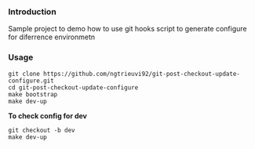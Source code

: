 
### Introduction
Sample project to demo how to use git hooks script to generate configure for diferrence environmetn
### Usage
```shell
git clone https://github.com/ngtrieuvi92/git-post-checkout-update-configure.git
cd git-post-checkout-update-configure
make bootstrap
make dev-up

```

**To check config for dev**
```
git checkout -b dev
make dev-up
```